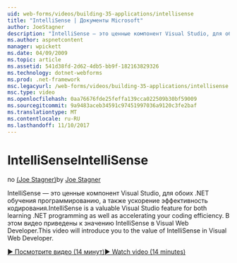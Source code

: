 ```yaml
---
uid: web-forms/videos/building-35-applications/intellisense
title: "IntelliSense | Документы Microsoft"
author: JoeStagner
description: "IntelliSense — это ценные компонент Visual Studio, для обоих .NET обучения программированию, а также ускорение эффективность кодирования. В этом видео приведены..."
ms.author: aspnetcontent
manager: wpickett
ms.date: 04/09/2009
ms.topic: article
ms.assetid: 541d38fd-2d62-4db5-bb9f-182163829326
ms.technology: dotnet-webforms
ms.prod: .net-framework
msc.legacyurl: /web-forms/videos/building-35-applications/intellisense
msc.type: video
ms.openlocfilehash: 0aa76676fde25feffa139cca022509b30bf59009
ms.sourcegitcommit: 9a9483aceb34591c97451997036a9120c3fe2baf
ms.translationtype: MT
ms.contentlocale: ru-RU
ms.lasthandoff: 11/10/2017
---
```

<a name="intellisense"></a><span data-ttu-id="d239e-104">IntelliSense</span><span class="sxs-lookup"><span data-stu-id="d239e-104">IntelliSense</span></span>
====================
<span data-ttu-id="d239e-105">по [(Joe Stagner)](https://github.com/JoeStagner)</span><span class="sxs-lookup"><span data-stu-id="d239e-105">by [Joe Stagner](https://github.com/JoeStagner)</span></span>

<span data-ttu-id="d239e-106">IntelliSense — это ценные компонент Visual Studio, для обоих .NET обучения программированию, а также ускорение эффективность кодирования.</span><span class="sxs-lookup"><span data-stu-id="d239e-106">IntelliSense is a valuable Visual Studio feature for both learning .NET programming as well as accelerating your coding efficiency.</span></span> <span data-ttu-id="d239e-107">В этом видео приведены к значению IntelliSense в Visual Web Developer.</span><span class="sxs-lookup"><span data-stu-id="d239e-107">This video will introduce you to the value of IntelliSense in Visual Web Developer.</span></span>

[<span data-ttu-id="d239e-108">&#9654; Посмотрите видео (14 минут)</span><span class="sxs-lookup"><span data-stu-id="d239e-108">&#9654; Watch video (14 minutes)</span></span>](https://channel9.msdn.com/Blogs/ASP-NET-Site-Videos/intellisense)
